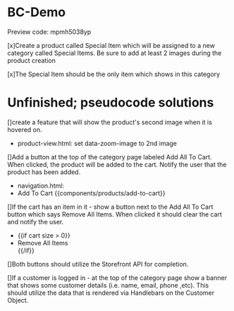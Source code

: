 # BC-Demo

Preview code: mpmh5038yp

[x]Create a product called Special Item which will be assigned to a new category called Special Items. Be sure to add at least 2 images during the product creation

[x]The Special Item should be the only item which shows in this category 

# Unfinished; pseudocode solutions

[]create a feature that will show the product's second image when it is hovered on.

* product-view.html: set data-zoom-image to 2nd image

[]Add a button at the top of the category page labeled Add All To Cart. When clicked, the product will be added to the cart. Notify the user that the product has been added.

* navigation.html: <li> Add To Cart {{components/products/add-to-cart}} </li>


[]If the cart has an item in it - show a button next to the Add All To Cart button which says Remove All Items. When clicked it should clear the cart and notify the user.

* {{if cart size > 0}} <li> Remove All Items </li> {{/if}}


[]Both buttons should utilize the Storefront API for completion.


[]If a customer is logged in - at the top of the category page show a banner that shows some customer details (i.e. name, email, phone ,etc). This should utilize the data that is rendered via Handlebars on the Customer Object.

